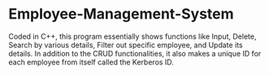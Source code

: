 # Employee-Management-System
Coded in C++, this program essentially shows functions like Input, Delete, Search by various details, Filter out specific employee, and Update its details. 
In addition to the CRUD functionalities, it also makes a unique ID for each employee from itself called the Kerberos ID. 
